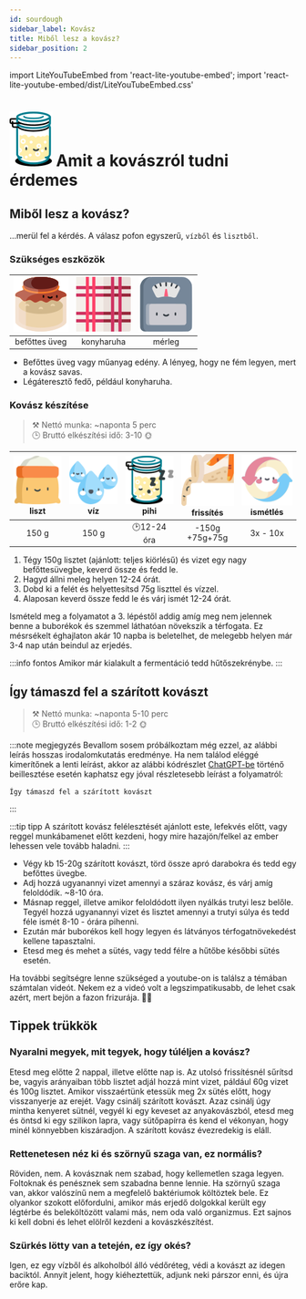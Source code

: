 ```yaml
---
id: sourdough
sidebar_label: Kovász
title: Miből lesz a kovász?
sidebar_position: 2
---
```


import LiteYouTubeEmbed from 'react-lite-youtube-embed';
import 'react-lite-youtube-embed/dist/LiteYouTubeEmbed.css'


# ![](/img/icons/kovasz_48px.svg) Amit a kovászról tudni érdemes

## Miből lesz a kovász?
...merül fel a kérdés. A válasz pofon egyszerű, `vízből` és `lisztből`.


### Szükséges eszközök
|![yeast](/img/icons/yeast_48px.svg "befőttesüveg")|![cloth](/img/icons/konyharuha_48px.svg "konyharuha")|![scale](/img/icons/merleg_48px.svg "mérleg")|
|:---:|:---:|:---:|
|befőttes üveg|konyharuha|mérleg|

- Befőttes üveg vagy műanyag edény. A lényeg, hogy ne fém legyen, mert a kovász savas.
- Légáteresztő fedő, például konyharuha.



### Kovász készítése
>⚒️ Nettó munka: ~naponta 5 perc  
>🕒 Bruttó elkészítési idő: 3-10 🌞

|![flour](/img/icons/liszt_48px.svg "liszt") <br/>liszt|![water](/img/icons/viz_48px.svg "víz")<br/>víz|![sleep](/img/icons/kovasz_sleeps_48px.svg "fermentálás") <br/>pihi|![yeast](/img/icons/yeast_throwout_48px.svg "dobd ki a felét és frissítsd") <br/>frissítés|![repeat](/img/icons/repeat_48px.svg "ismételd az előző 2 lépést") <br/>ismétlés|
|:---:|:---:|:---:|:---:|:---:|
|150 g|150 g|🕑12-24 óra|-150g<br/>+75g+75g|3x - 10x|

1. Tégy 150g lisztet (ajánlott: teljes kiörlésű) és vizet egy nagy befőttesüvegbe, keverd össze és fedd le.
1. Hagyd állni meleg helyen 12-24 órát.
1. Dobd ki a felét és helyettesítsd 75g liszttel és vízzel.
1. Alaposan keverd össze fedd le és várj ismét 12-24 órát.

Ismételd meg a folyamatot a 3. lépéstől addig amíg meg nem jelennek benne a buborékok és szemmel láthatóan növekszik a térfogata. Ez mésrsékelt éghajlaton akár 10 napba is beletelhet, de melegebb helyen már 3-4 nap után beindul az erjedés.

:::info fontos
Amikor már kialakult a fermentáció tedd hűtőszekrénybe.
:::


## Így támaszd fel a szárított kovászt
>⚒️ Nettó munka: ~naponta 5-10 perc  
>🕒 Bruttó elkészítési idő: 1-2 🌞

:::note megjegyzés
Bevallom sosem próbálkoztam még ezzel, az alábbi leírás hosszas irodalomkutatás eredménye. Ha nem találod eléggé kimerítőnek a lenti leírást, akkor az alábbi kódrészlet [ChatGPT-be](https://chat.openai.com/) történő beillesztése esetén kaphatsz egy jóval részletesebb leírást a folyamatról:
```
Így támaszd fel a szárított kovászt
```
:::

:::tip tipp
A szárított kovász felélesztését ajánlott este, lefekvés előtt, vagy reggel munkábamenet előtt kezdeni, hogy mire hazajön/felkel az ember lehessen vele tovább haladni.
:::

- Végy kb 15-20g szárított kovászt, törd össze apró darabokra és tedd egy befőttes üvegbe.
- Adj hozzá ugyanannyi vizet amennyi a száraz kovász, és várj amíg feloldódik. ~8-10 óra.
- Másnap reggel, illetve amikor feloldódott ilyen nyálkás trutyi lesz belőle. Tegyél hozzá ugyanannyi vizet és lisztet amennyi a trutyi súlya és tedd féle ismét 8-10 - órára pihenni.
- Ezután már buborékos kell hogy legyen és látványos térfogatnövekedést kellene tapasztalni.
- Etesd meg és mehet a sütés, vagy tedd félre a hűtőbe későbbi sütés esetén.

Ha további segítségre lenne szükséged a youtube-on is találsz a témában számtalan videót. Nekem ez a videó volt a legszimpatikusabb, de lehet csak azért, mert bejön a fazon frizurája. 👨‍🦲
<div className="video-container">
  <LiteYouTubeEmbed
    id="lGSjmvho2eg"
    title="Szárított kovász felélesztése | RG KONYHÁJA"
    poster="maxresdefault"
  />
</div>

## Tippek trükkök
### Nyaralni megyek, mit tegyek, hogy túléljen a kovász?
Etesd meg előtte 2 nappal, illetve előtte nap is. Az utolsó frissítésnél sűrítsd be, vagyis arányaiban több lisztet adjál hozzá mint vizet, páldául 60g vizet és 100g lisztet. Amikor visszaértünk etessük meg 2x sütés előtt, hogy visszanyerje az erejét.
Vagy csinálj szárított kovászt. Azaz csinálj úgy mintha kenyeret sütnél, vegyél ki egy keveset az anyakovászból, etesd meg és öntsd ki egy szilikon lapra, vagy sütőpapírra és kend el vékonyan, hogy minél könnyebben kiszáradjon. A szárított kovász évezredekig is eláll.

### Rettenetesen néz ki és szörnyű szaga van, ez normális?
Röviden, nem. A kovásznak nem szabad, hogy kellemetlen szaga legyen. Foltoknak és penésznek sem szabadna benne lennie. Ha szörnyű szaga van, akkor valószínű nem a megfelelő baktériumok költöztek bele. Ez olyankor szokott előfordulni, amikor más erjedő dolgokkal került egy légtérbe és beleköltözött valami más, nem oda való organizmus.
Ezt sajnos ki kell dobni és lehet elölről kezdeni a kovászkészítést.

### Szürkés lötty van a tetején, ez így okés?
Igen, ez egy vízből és alkoholból álló védőréteg, védi a kovászt az idegen baciktól. Annyit jelent, hogy kiéheztettük, adjunk neki párszor enni, és újra erőre kap.
